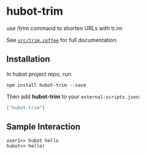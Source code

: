 # hubot-trim

use /trim command to shorten URLs with tr.im

See [`src/trim.coffee`](src/trim.coffee) for full documentation.

## Installation

In hubot project repo, run:

`npm install hubot-trim --save`

Then add **hubot-trim** to your `external-scripts.json`:

```json
["hubot-trim"]
```

## Sample Interaction

```
user1>> hubot hello
hubot>> hello!
```
